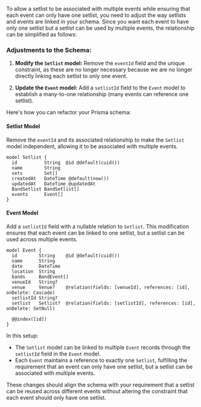 To allow a setlist to be associated with multiple events while ensuring that each event can only have one setlist, you
need to adjust the way setlists and events are linked in your schema. Since you want each event to have only one setlist
but a setlist can be used by multiple events, the relationship can be simplified as follows:

### Adjustments to the Schema:

1. **Modify the `Setlist` model:** Remove the `eventId` field and the unique constraint, as these are no longer
   necessary because we are no longer directly linking each setlist to only one event.

2. **Update the `Event` model:** Add a `setlistId` field to the `Event` model to establish a many-to-one relationship
   (many events can reference one setlist).

Here's how you can refactor your Prisma schema:

#### Setlist Model

Remove the `eventId` and its associated relationship to make the `Setlist` model independent, allowing it to be
associated with multiple events.

```prisma
model Setlist {
  id          String  @id @default(cuid())
  name        String
  sets        Set[]
  createdAt   DateTime @default(now())
  updatedAt   DateTime @updatedAt
  BandSetlist BandSetlist[]
  events      Event[]
}
```

#### Event Model

Add a `setlistId` field with a nullable relation to `Setlist`. This modification ensures that each event can be linked
to one setlist, but a setlist can be used across multiple events.

```prisma
model Event {
  id        String    @id @default(cuid())
  name      String
  date      DateTime
  location  String
  bands     BandEvent[]
  venueId   String?
  venue     Venue?    @relation(fields: [venueId], references: [id], onDelete: Cascade)
  setlistId String?
  setlist   Setlist?  @relation(fields: [setlistId], references: [id], onDelete: SetNull)

  @@index([id])
}
```

In this setup:

- The `Setlist` model can be linked to multiple `Event` records through the `setlistId` field in the `Event` model.
- Each `Event` maintains a reference to exactly one `Setlist`, fulfilling the requirement that an event can only have
  one setlist, but a setlist can be associated with multiple events.

These changes should align the schema with your requirement that a setlist can be reused across different events without
altering the constraint that each event should only have one setlist.
